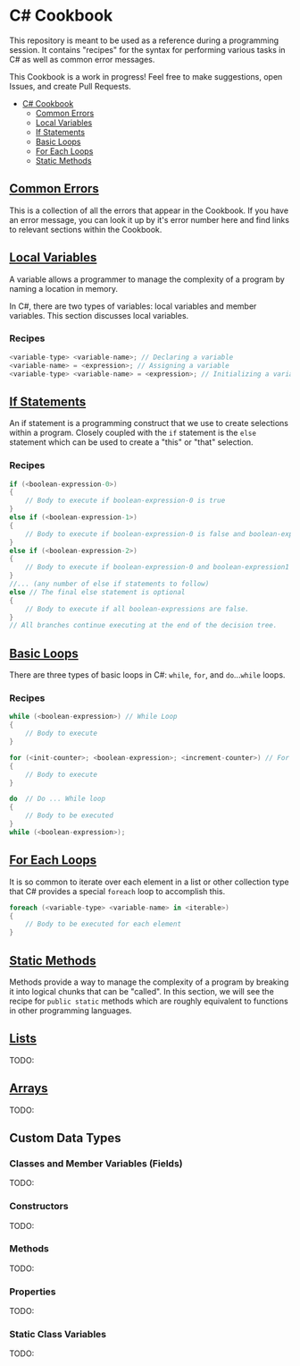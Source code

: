 # C# Cookbook

This repository is meant to be used as a reference during a programming session.
It contains "recipes" for the syntax for performing various tasks in C# as well
as common error messages. 

This Cookbook is a work in progress! Feel free to make suggestions, open Issues,
and create Pull Requests.

- [C# Cookbook](#c-cookbook)
  - [Common Errors](#common-errors)
  - [Local Variables](#local-variables)
  - [If Statements](#if-statements)
  - [Basic Loops](#basic-loops)
  - [For Each Loops](#for-each-loops)
  - [Static Methods](#static-methods)

## [Common Errors](CommonErrors.md)

This is a collection of all the errors that appear in the Cookbook. If you have
an error message, you can look it up by it's error number here and find links to
relevant sections within the Cookbook.

## [Local Variables](LocalVariables.md)

A variable allows a programmer to manage the complexity of a program by naming a
location in memory.

In C#, there are two types of variables: local variables and member variables.
This section discusses local variables.

### Recipes <!-- omit in toc --> 

```csharp
<variable-type> <variable-name>; // Declaring a variable
<variable-name> = <expression>; // Assigning a variable
<variable-type> <variable-name> = <expression>; // Initializing a variable
```

## [If Statements](IfStatements.md)

An if statement is a programming construct that we use to create selections
within a program. Closely coupled with the `if` statement is the `else`
statement which can be used to create a "this" or "that" selection.

### Recipes <!-- omit in toc --> 

```csharp
if (<boolean-expression-0>)
{
    // Body to execute if boolean-expression-0 is true
} 
else if (<boolean-expression-1>)
{
    // Body to execute if boolean-expression-0 is false and boolean-expression-1 is true.
}
else if (<boolean-expression-2>)
{
    // Body to execute if boolean-expression-0 and boolean-expression1 are false and boolean-expression-2 is true.
} 
//... (any number of else if statements to follow)
else // The final else statement is optional
{
    // Body to execute if all boolean-expressions are false.
}
// All branches continue executing at the end of the decision tree.
```

## [Basic Loops](BasicLoops.md) 

There are three types of basic loops in C#: `while`, `for`, and `do`...`while`
loops.

### Recipes <!-- omit in toc --> 

```csharp
while (<boolean-expression>) // While Loop
{
    // Body to execute
}

for (<init-counter>; <boolean-expression>; <increment-counter>) // For loop
{
    // Body to execute
}

do  // Do ... While loop
{
    // Body to be executed
}
while (<boolean-expression>);
```

## [For Each Loops](ForEachLoops.md)

It is so common to iterate over each element in a list or other collection type that C# provides a
special `foreach` loop to accomplish this.

```csharp
foreach (<variable-type> <variable-name> in <iterable>)
{
    // Body to be executed for each element
}
```

## [Static Methods](StaticMethods.md)

Methods provide a way to manage the complexity of a program by breaking it into
logical chunks that can be "called". In this section, we will see the recipe for
`public static` methods which are roughly equivalent to functions in other
programming languages.


## [Lists](Lists.md) <!-- omit in toc --> 

TODO:

## [Arrays](Arrays.md) <!-- omit in toc --> 

TODO:


## Custom Data Types <!-- omit in toc --> 

### Classes and Member Variables (Fields) <!-- omit in toc --> 

TODO:

### Constructors <!-- omit in toc --> 

TODO:

### Methods <!-- omit in toc --> 

TODO:

### Properties <!-- omit in toc --> 

TODO:

### Static Class Variables <!-- omit in toc --> 

TODO: